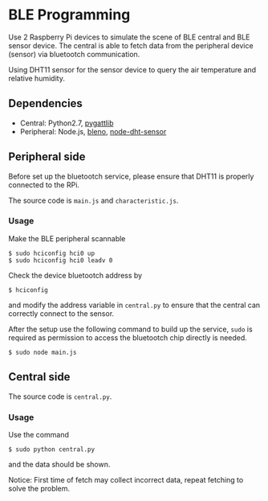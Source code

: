 # BLE Programming

Use 2 Raspberry Pi devices to simulate the scene of BLE central and BLE sensor device. The central is able to fetch data from the peripheral device (sensor) via bluetootch communication.

Using DHT11 sensor for the sensor device to query the air temperature and relative humidity.

## Dependencies
- Central: Python2.7, [pygattlib](https://bitbucket.org/OscarAcena/pygattlib)
- Peripheral: Node.js, [bleno](https://github.com/sandeepmistry/bleno), [node-dht-sensor](https://github.com/momenso/node-dht-sensor)

## Peripheral side
Before set up the bluetootch service, please ensure that DHT11 is properly connected to the RPi.

The source code is `main.js` and `characteristic.js`.

### Usage
Make the BLE peripheral scannable

    $ sudo hciconfig hci0 up
    $ sudo hciconfig hci0 leadv 0

Check the device bluetootch address by

    $ hciconfig

and modify the address variable in `central.py` to ensure that the central can correctly connect to the sensor.

After the setup use the following command to build up the service, `sudo` is required as permission to access the bluetootch chip directly is needed.

    $ sudo node main.js

## Central side

The source code is `central.py`.

### Usage
Use the command

    $ sudo python central.py

and the data should be shown.

Notice: First time of fetch may collect incorrect data, repeat fetching to solve the problem.
